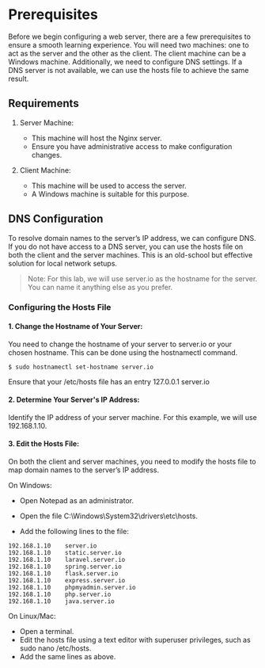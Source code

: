 # Prerequisites
Before we begin configuring a web server, there are a few prerequisites to ensure a smooth learning experience. You will need two machines: one to act as the server and the other as the client. The client machine can be a Windows machine. Additionally, we need to configure DNS settings. If a DNS server is not available, we can use the hosts file to achieve the same result.

## Requirements
1. Server Machine:
    - This machine will host the Nginx server.
    - Ensure you have administrative access to make configuration changes.

2. Client Machine:
    - This machine will be used to access the server.
    - A Windows machine is suitable for this purpose.

## DNS Configuration
To resolve domain names to the server’s IP address, we can configure DNS. If you do not have access to a DNS server, you can use the hosts file on both the client and the server machines. This is an old-school but effective solution for local network setups.


> Note: For this lab, we will use server.io as the hostname for the server. You can name it anything else as you prefer.


### Configuring the Hosts File

#### 1. Change the Hostname of Your Server:

You need to change the hostname of your server to server.io or your chosen hostname. This can be done using the hostnamectl command.

```
$ sudo hostnamectl set-hostname server.io
```

Ensure that your /etc/hosts file has an entry 127.0.0.1 server.io

#### 2. Determine Your Server's IP Address:

Identify the IP address of your server machine. For this example, we will use 192.168.1.10.

#### 3. Edit the Hosts File:

On both the client and server machines, you need to modify the hosts file to map domain names to the server’s IP address.

On Windows:

- Open Notepad as an administrator.

- Open the file C:\Windows\System32\drivers\etc\hosts.

- Add the following lines to the file:

```
192.168.1.10	server.io
192.168.1.10	static.server.io
192.168.1.10	laravel.server.io
192.168.1.10	spring.server.io
192.168.1.10	flask.server.io
192.168.1.10	express.server.io
192.168.1.10	phpmyadmin.server.io
192.168.1.10	php.server.io
192.168.1.10	java.server.io
```

On Linux/Mac:

- Open a terminal.
- Edit the hosts file using a text editor with superuser privileges, such as sudo nano /etc/hosts.
- Add the same lines as above.
